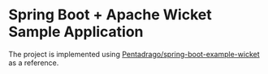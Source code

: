 Spring Boot + Apache Wicket Sample Application
=====

The project is implemented using [Pentadrago/spring-boot-example-wicket](https://github.com/Pentadrago/spring-boot-example-wicket) as a reference.
